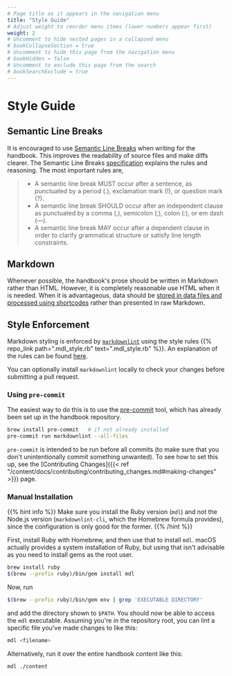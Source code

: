 ```yaml
---
# Page title as it appears in the navigation menu
title: "Style Guide"
# Adjust weight to reorder menu items (lower numbers appear first)
weight: 2
# Uncomment to hide nested pages in a collapsed menu
# bookCollapseSection = true
# Uncomment to hide this page from the navigation menu
# bookHidden = false
# Uncomment to exclude this page from the search
# bookSearchExclude = true
---
```


# Style Guide

## Semantic Line Breaks

It is encouraged to use [Semantic Line Breaks](https://sembr.org/) when writing for the handbook.
This improves the readability of source files and make diffs clearer.
The Semantic Line Breaks [specification](https://sembr.org) explains the rules and reasoning.
The most important rules are,

> - A semantic line break MUST occur after a sentence, as punctuated by a period (.), exclamation mark (!), or question mark (?).
> - A semantic line break SHOULD occur after an independent clause as punctuated by a comma (,), semicolon (;), colon (:), or em dash (—).
> - A semantic line break MAY occur after a dependent clause in order to clarify grammatical structure or satisfy line length constraints.

## Markdown

Whenever possible, the handbook's prose should be written in Markdown rather than HTML.
However, it is completely reasonable use HTML when it is needed.
When it is advantageous, data should be [stored in data files and processed using shortcodes](https://gohugo.io/templates/data-templates/) rather than presented in raw Markdown.

## Style Enforcement

Markdown styling is enforced by [`markdownlint`](https://github.com/markdownlint/markdownlint) using the style rules {{% repo_link path=".mdl_style.rb" text=".mdl_style.rb" %}}.
An explanation of the rules can be found [here](https://github.com/markdownlint/markdownlint/blob/master/docs/RULES.md).

You can optionally install `markdownlint` locally to check your changes before submitting a pull request.

### Using `pre-commit`

The easiest way to do this is to use the [pre-commit](https://pre-commit.com/) tool, which has already been set up in the handbook repository.

```bash
brew install pre-commit   # if not already installed
pre-commit run markdownlint --all-files
```

`pre-commit` is intended to be run before all commits (to make sure that you don't unintentionally commit something unwanted).
To see how to set this up, see the [Contributing Changes]({{< ref "/content/docs/contributing/contributing_changes.md#making-changes" >}}) page.

### Manual Installation

{{% hint info %}}
Make sure you install the Ruby version (`mdl`) and not the Node.js version (`markdownlint-cli`, which the Homebrew formula provides),
since the configuration is only good for the former.
{{% /hint %}}

First, install Ruby with Homebrew, and then use that to install `mdl`.
macOS actually provides a system installation of Ruby, but using that isn't advisable as you need to install gems as the root user.

```bash
brew install ruby
$(brew --prefix ruby)/bin/gem install mdl
```

Now, run

```bash
$(brew --prefix ruby)/bin/gem env | grep 'EXECUTABLE DIRECTORY'
```

and add the directory shown to `$PATH`.
You should now be able to access the `mdl` executable.
Assuming you're in the repository root, you can lint a specific file you've made changes to like this:

```bash
mdl <filename>
```

Alternatively, run it over the entire handbook content like this:

```bash
mdl ./content
```
